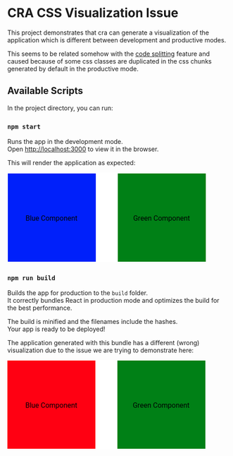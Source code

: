 # CRA CSS Visualization Issue

This project demonstrates that cra can generate a visualization of the application which is different between development and productive modes.

This seems to be related somehow with the [code splitting](https://facebook.github.io/create-react-app/docs/code-splitting) feature and caused because of some css classes are duplicated in the css chunks generated by default in the productive mode.

## Available Scripts

In the project directory, you can run:

### `npm start`

Runs the app in the development mode.\
Open [http://localhost:3000](http://localhost:3000) to view it in the browser.

This will render the application as expected:

![Development](/images/development.png)

### `npm run build`

Builds the app for production to the `build` folder.\
It correctly bundles React in production mode and optimizes the build for the best performance.

The build is minified and the filenames include the hashes.\
Your app is ready to be deployed!

The application generated with this bundle has a different (wrong) visualization due to the issue we are trying to demonstrate here:

![Production](/images/production.png)

